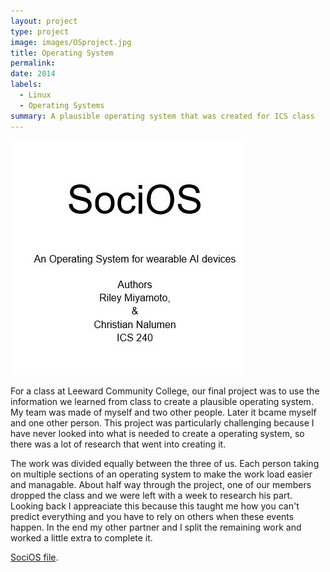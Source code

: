 ```yaml
---
layout: project
type: project
image: images/OSproject.jpg
title: Operating System
permalink: 
date: 2014
labels:
  - Linux
  - Operating Systems
summary: A plausible operating system that was created for ICS class
---
```

<img class = "ui  circular image" src = "../images/OSproject.jpg">

For a class at Leeward Community College, our final project was to use the information we learned from class to create a plausible operating system. My team was made of myself and two other people. Later it bcame myself and one other person. This project was particularly challenging because I have never looked into what is needed to create a operating system, so there was a lot of research that went into creating it.

The work was divided equally between the three of us. Each person taking on multiple sections of an operating system to make the work load easier and managable. About half way through the project, one of our members dropped the class and we were left with a week to research his part. Looking back I appreaciate this because this taught me how you can't predict everything and you have to rely on others when these events happen. In the end my other partner and I split the remaining work and worked a little extra to complete it.

[SociOS file](https://rileymiyamoto.github.io/downloads/SociOS.pdf).
